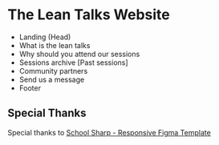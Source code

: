 # The Lean Talks Website

- Landing (Head)
- What is the lean talks
- Why should you attend our sessions
- Sessions archive [Past sessions]
- Community partners
- Send us a message
- Footer

## Special Thanks

Special thanks to [School Sharp - Responsive Figma Template](https://www.figma.com/community/file/1012881583878180114)